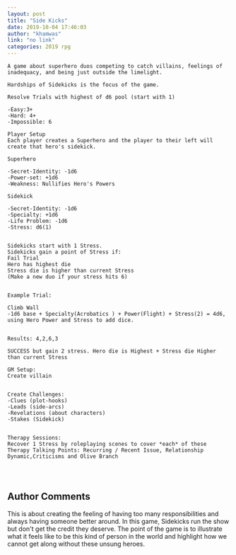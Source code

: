 ```yaml
---
layout: post
title: "Side Kicks"
date: 2019-10-04 17:46:03
author: "khamwas"
link: "no link"
categories: 2019 rpg
---
```


 
```
A game about superhero duos competing to catch villains, feelings of inadequacy, and being just outside the limelight.

Hardships of Sidekicks is the focus of the game.

Resolve Trials with highest of d6 pool (start with 1)

-Easy:3+
-Hard: 4+
-Impossible: 6

Player Setup
Each player creates a Superhero and the player to their left will create that hero's sidekick.

Superhero

-Secret-Identity: -1d6
-Power-set: +1d6
-Weakness: Nullifies Hero's Powers

Sidekick

-Secret-Identity: -1d6
-Specialty: +1d6
-Life Problem: -1d6
-Stress: d6(1)


Sidekicks start with 1 Stress. 
Sidekicks gain a point of Stress if:
Fail Trial
Hero has highest die
Stress die is higher than current Stress
(Make a new duo if your stress hits 6)
 

Example Trial:

Climb Wall
-1d6 base + Specialty(Acrobatics ) + Power(Flight) + Stress(2) = 4d6, using Hero Power and Stress to add dice.


Results: 4,2,6,3

SUCCESS but gain 2 stress. Hero die is Highest + Stress die Higher than current Stress

GM Setup: 
Create villain


Create Challenges:  
-Clues (plot-hooks)
-Leads (side-arcs)
-Revelations (about characters)
-Stakes (Sidekick)


Therapy Sessions:
Recover 1 Stress by roleplaying scenes to cover *each* of these Therapy Talking Points: Recurring / Recent Issue, Relationship Dynamic,Criticisms and Olive Branch




```
## Author Comments
This is about creating the feeling of having too many responsibilities and always having someone better around. In this game, Sidekicks run the show but don't get the credit they deserve. The point of the game is to illustrate what it feels like to be this kind of person in the world and highlight how we cannot get along without these unsung heroes.
